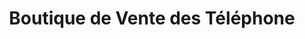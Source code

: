 ---
title: "Boutique de Vente des Téléphone"
url: /macenta/boutique-de-vente-des-telephone-2/
shop: téléphone portable
---